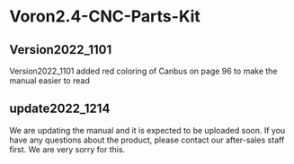 # Voron2.4-CNC-Parts-Kit
## Version2022_1101
Version2022_1101 added red coloring of Canbus on page 96 to make the manual easier to read

## update2022_1214
We are updating the manual and it is expected to be uploaded soon. If you have any questions about the product, please contact our after-sales staff first. We are very sorry for this.

